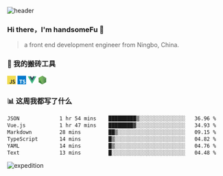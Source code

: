 ![header](https://raw.githubusercontent.com/fzq1998/fzq1998/master/header.png)

### Hi there，I'm handsomeFu 👋

> a front end development engineer from Ningbo, China.

### 🔧 我的搬砖工具
<code><img height="20" src="https://raw.githubusercontent.com/github/explore/80688e429a7d4ef2fca1e82350fe8e3517d3494d/topics/javascript/javascript.png" alt="javascript"></code>
<code><img height="20" src="https://raw.githubusercontent.com/github/explore/80688e429a7d4ef2fca1e82350fe8e3517d3494d/topics/typescript/typescript.png" alt="typescript"></code>
<code><img height="20" src="https://raw.githubusercontent.com/github/explore/80688e429a7d4ef2fca1e82350fe8e3517d3494d/topics/vue/vue.png" alt="vue"></code>
<code><img height="20" src="https://raw.githubusercontent.com/github/explore/80688e429a7d4ef2fca1e82350fe8e3517d3494d/topics/nodejs/nodejs.png" alt="nodejs"></code>



### 📊 这周我都写了什么
<!--START_SECTION:waka-->

```text
JSON             1 hr 54 mins    █████████▒░░░░░░░░░░░░░░░   36.96 %
Vue.js           1 hr 47 mins    ████████▓░░░░░░░░░░░░░░░░   34.93 %
Markdown         28 mins         ██▒░░░░░░░░░░░░░░░░░░░░░░   09.15 %
TypeScript       14 mins         █▒░░░░░░░░░░░░░░░░░░░░░░░   04.82 %
YAML             14 mins         █▒░░░░░░░░░░░░░░░░░░░░░░░   04.76 %
Text             13 mins         █░░░░░░░░░░░░░░░░░░░░░░░░   04.48 %
```

<!--END_SECTION:waka-->


![expedition](https://raw.githubusercontent.com/fzq1998/fzq1998/master/expedition.gif)


